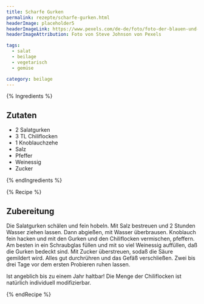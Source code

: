 ```yaml
---
title: Scharfe Gurken
permalink: rezepte/scharfe-gurken.html
headerImage: placeholder5
headerImageLink: https://www.pexels.com/de-de/foto/foto-der-blauen-und-roten-abstrakten-malerei-3699270/
headerImageAttribution: Foto von Steve Johnson von Pexels

tags:
  - salat
  - beilage
  - vegetarisch
  - gemüse

category: beilage
---
```



{% Ingredients %}

## Zutaten

- 2 Salatgurken
- 3 TL Chiliflocken
- 1 Knoblauchzehe
- Salz
- Pfeffer
- Weinessig
- Zucker

{% endIngredients %}

{% Recipe %}

## Zubereitung

Die Salatgurken schälen und fein hobeln. Mit Salz bestreuen und 2 Stunden Wasser ziehen lassen. Dann abgießen, mit Wasser überbrausen. Knoblauch fein hacken und mit den Gurken und den Chiliflocken vermischen, pfeffern. Am besten in ein Schraubglas füllen und mit so viel Weinessig auffüllen, daß die Gurken bedeckt sind. Mit Zucker überstreuen, sodaß die Säure gemildert wird. Alles gut durchrühren und das Gefäß verschließen. Zwei bis drei Tage vor dem ersten Probieren ruhen lassen.

Ist angeblich bis zu einem Jahr haltbar! Die Menge der Chiliflocken ist natürlich individuell modifizierbar.

{% endRecipe %}
